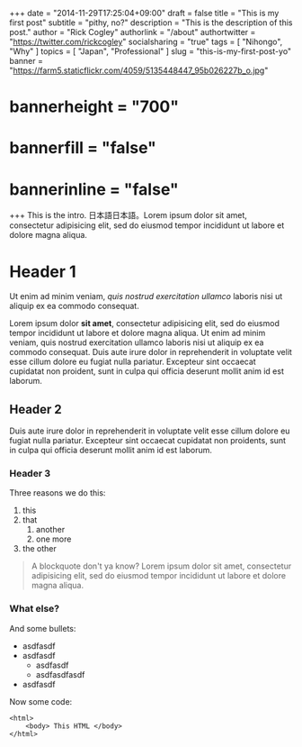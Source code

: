 +++
date = "2014-11-29T17:25:04+09:00"
draft = false
title = "This is my first post"
subtitle = "pithy, no?"
description = "This is the description of this post."
author = "Rick Cogley"
authorlink = "/about"
authortwitter = "https://twitter.com/rickcogley"
socialsharing = "true"
tags = [
    "Nihongo",
    "Why"
]
topics = [
    "Japan",
    "Professional"
]
slug = "this-is-my-first-post-yo"
banner = "https://farm5.staticflickr.com/4059/5135448447_95b026227b_o.jpg"
# bannerheight = "700"
# bannerfill = "false"
# bannerinline = "false"

+++
This is the intro. 日本語日本語。Lorem ipsum dolor sit amet, consectetur adipisicing elit, sed do eiusmod tempor incididunt ut labore et dolore magna aliqua. 

# Header 1

Ut enim ad minim veniam, _quis nostrud exercitation ullamco_ laboris nisi ut aliquip ex ea commodo consequat. 

Lorem ipsum dolor **sit amet**, consectetur adipisicing elit, sed do eiusmod tempor incididunt ut labore et dolore magna aliqua. Ut enim ad minim veniam, quis nostrud exercitation ullamco laboris nisi ut aliquip ex ea commodo consequat. Duis aute irure dolor in reprehenderit in voluptate velit esse cillum dolore eu fugiat nulla pariatur. Excepteur sint occaecat cupidatat non proident, sunt in culpa qui officia deserunt mollit anim id est laborum. 

## Header 2

Duis aute irure dolor in reprehenderit in voluptate velit esse cillum dolore eu fugiat nulla pariatur. Excepteur sint occaecat cupidatat non proidents, sunt in culpa qui officia deserunt mollit anim id est laborum. 

### Header 3  
  
Three reasons we do this:  

1. this
1. that
    1. another
    1. one more
1. the other

> A blockquote don't ya know? Lorem ipsum dolor sit amet, consectetur adipisicing elit, sed do eiusmod tempor incididunt ut labore et dolore magna aliqua. 

### What else? 

And some bullets: 

* asdfasdf
* asdfasdf
    * asdfasdf
    * asdfasdfasdf
* asdfasdf

Now some code: 

~~~
<html>
    <body> This HTML </body>
</html>
~~~


